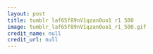 ```yaml
---
layout: post
title: tumblr laf65f89nV1qzan0uo1 r1 500
image: tumblr_laf65f89nV1qzan0uo1_r1_500.gif
credit_name: null 
credit_url: null
---
```



